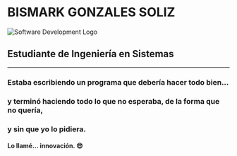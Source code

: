 # BISMARK GONZALES SOLIZ

![Software Development Logo](https://i.imgur.com/6QGXpoP.png)

## Estudiante de Ingeniería en Sistemas

---

###     Estaba escribiendo un programa que debería hacer todo bien...  
### y terminó haciendo todo lo que no esperaba, de la forma que no quería,  
###                    y sin que yo lo pidiera.

####                 Lo llamé... **innovación**. 😎
